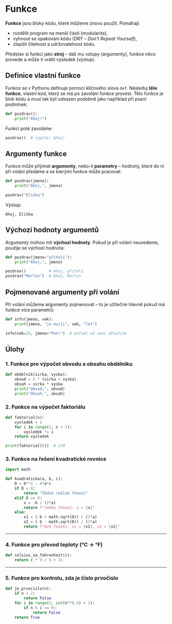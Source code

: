 Funkce
======

**Funkce** jsou bloky kódu, které můžeme znovu použít. Pomáhají:

* rozdělit program na menší části (modularita),
* vyhnout se opakování kódu (DRY – *Don't Repeat Yourself*),
* zlepšit čitelnost a udržovatelnost kódu.

Představ si funkci jako **stroj** – dáš mu vstupy (argumenty), funkce něco provede a může ti vrátit výsledek (výstup).


Definice vlastní funkce
-----------------------

Funkce se v Pythonu definuje pomocí klíčového slova `def`. Následuj **tělo funkce**, vlastní kód, který se má po zavolání funkce provést. Tělo funkce je blok kódu a musí tak být odsazen podobně jako například při psaní podmínek:

```python
def pozdrav():
    print("Ahoj!")
```

Funkci poté zavoláme:

```python
pozdrav()  # vypíše: Ahoj!
```


Argumenty funkce
----------------

Funkce může přijímat **argumenty**, nebo-li **parametry** – hodnoty, které do ní při volání předáme a se kterými funkce může pracovat:

```python
def pozdrav(jmeno):
    print("Ahoj,", jmeno)

pozdrav("Eliška")
```

Výstup:

```
Ahoj, Eliška
```

Výchozí hodnoty argumentů
-------------------------

Argumenty mohou mít **výchozí hodnoty**. Pokud je při volání neuvedeme, použije se výchozí hodnota:

```python
def pozdrav(jmeno="příteli"):
    print("Ahoj,", jmeno)

pozdrav()          # Ahoj, příteli
pozdrav("Martin")  # Ahoj, Martin
```

Pojmenované argumenty při volání
--------------------------------

Při volání můžeme argumenty pojmenovat – to je užitečné hlavně pokud má funkce více parametrů:

```python
def info(jmeno, vek):
    print(jmeno, "je mu/ji", vek, "let")

info(vek=25, jmeno="Petr")  # pořadí už není důležité
```

Úlohy
-----

### 1. Funkce pro výpočet obvodu a obsahu obdélníku

```python
def obdelnik(sirka, vyska):
    obvod = 2 * (sirka + vyska)
    obsah = sirka * vyska
    print("Obvod:", obvod)
    print("Obsah:", obsah)
```

### 2. Funkce na výpočet faktoriálu

```python
def faktorial(n):
    vysledek = 1
    for i in range(1, n + 1):
        vysledek *= i
    return vysledek

print(faktorial(5))  # 120
```

### 3. Funkce na řešení kvadratické rovnice

```python
import math

def kvadraticka(a, b, c):
    D = b**2 - 4*a*c
    if D < 0:
        return "Žádné reálné řešení"
    elif D == 0:
        x = -b / (2*a)
        return f"Jedno řešení: x = {x}"
    else:
        x1 = (-b + math.sqrt(D)) / (2*a)
        x2 = (-b - math.sqrt(D)) / (2*a)
        return f"Dvě řešení: x1 = {x1}, x2 = {x2}"
```

---

### 4. Funkce pro převod teploty (°C → °F)

```python
def celsius_na_fahrenheit(c):
    return c * 9 / 5 + 32
```

---

### 5. Funkce pro kontrolu, zda je číslo prvočíslo

```python
def je_prvocislo(n):
    if n < 2:
        return False
    for i in range(2, int(n**0.5) + 1):
        if n % i == 0:
            return False
    return True
```
